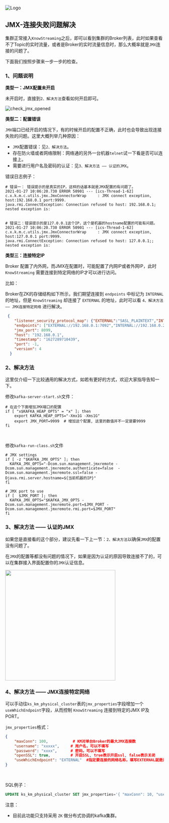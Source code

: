 

![Logo](https://user-images.githubusercontent.com/71620349/185368586-aed82d30-1534-453d-86ff-ecfa9d0f35bd.png)

## JMX-连接失败问题解决

集群正常接入`KnowStreaming`之后，即可以看到集群的Broker列表，此时如果查看不了Topic的实时流量，或者是Broker的实时流量信息时，那么大概率就是`JMX`连接的问题了。

下面我们按照步骤来一步一步的检查。

### 1、问题说明

**类型一：JMX配置未开启**

未开启时，直接到`2、解决方法`查看如何开启即可。

![check_jmx_opened](http://img-ys011.didistatic.com/static/dc2img/do1_dRX6UHE2IUSHqsN95DGb)


**类型二：配置错误**

`JMX`端口已经开启的情况下，有的时候开启的配置不正确，此时也会导致出现连接失败的问题。这里大概列举几种原因：

- `JMX`配置错误：见`2、解决方法`。
- 存在防火墙或者网络限制：网络通的另外一台机器`telnet`试一下看是否可以连接上。
- 需要进行用户名及密码的认证：见`3、解决方法 —— 认证的JMX`。


错误日志例子：
```
# 错误一： 错误提示的是真实的IP，这样的话基本就是JMX配置的有问题了。
2021-01-27 10:06:20.730 ERROR 50901 --- [ics-Thread-1-62] c.x.k.m.c.utils.jmx.JmxConnectorWrap     : JMX connect exception, host:192.168.0.1 port:9999.
java.rmi.ConnectException: Connection refused to host: 192.168.0.1; nested exception is: 


# 错误二：错误提示的是127.0.0.1这个IP，这个是机器的hostname配置的可能有问题。
2021-01-27 10:06:20.730 ERROR 50901 --- [ics-Thread-1-62] c.x.k.m.c.utils.jmx.JmxConnectorWrap     : JMX connect exception, host:127.0.0.1 port:9999.
java.rmi.ConnectException: Connection refused to host: 127.0.0.1;; nested exception is: 
```

**类型三：连接特定IP**

Broker 配置了内外网，而JMX在配置时，可能配置了内网IP或者外网IP，此时 `KnowStreaming` 需要连接到特定网络的IP才可以进行访问。

比如：

Broker在ZK的存储结构如下所示，我们期望连接到 `endpoints` 中标记为 `INTERNAL` 的地址，但是 `KnowStreaming` 却连接了 `EXTERNAL` 的地址，此时可以看 `4、解决方法 —— JMX连接特定网络` 进行解决。

```json
 {
  	"listener_security_protocol_map": {"EXTERNAL":"SASL_PLAINTEXT","INTERNAL":"SASL_PLAINTEXT"},
  	"endpoints": ["EXTERNAL://192.168.0.1:7092","INTERNAL://192.168.0.2:7093"],
  	"jmx_port": 8099,
  	"host": "192.168.0.1",
  	"timestamp": "1627289710439",
  	"port": -1,
    "version": 4
  }
```

### 2、解决方法

这里仅介绍一下比较通用的解决方式，如若有更好的方式，欢迎大家指导告知一下。

修改`kafka-server-start.sh`文件：
```
# 在这个下面增加JMX端口的配置
if [ "x$KAFKA_HEAP_OPTS" = "x" ]; then
    export KAFKA_HEAP_OPTS="-Xmx1G -Xms1G"
    export JMX_PORT=9999  # 增加这个配置, 这里的数值并不一定是要9999
fi
```

&nbsp;

修改`kafka-run-class.sh`文件
```
# JMX settings
if [ -z "$KAFKA_JMX_OPTS" ]; then
  KAFKA_JMX_OPTS="-Dcom.sun.management.jmxremote -Dcom.sun.management.jmxremote.authenticate=false  -Dcom.sun.management.jmxremote.ssl=false -Djava.rmi.server.hostname=${当前机器的IP}"
fi

# JMX port to use
if [  $JMX_PORT ]; then
  KAFKA_JMX_OPTS="$KAFKA_JMX_OPTS -Dcom.sun.management.jmxremote.port=$JMX_PORT -Dcom.sun.management.jmxremote.rmi.port=$JMX_PORT"
fi
```


### 3、解决方法 —— 认证的JMX

如果您是直接看的这个部分，建议先看一下上一节：`2、解决方法`以确保`JMX`的配置没有问题了。

在`JMX`的配置等都没有问题的情况下，如果是因为认证的原因导致连接不了的，可以在集群接入界面配置你的`JMX`认证信息。

<img src='http://img-ys011.didistatic.com/static/dc2img/do1_EUU352qMEX1Jdp7pxizp' width=350>



### 4、解决方法 —— JMX连接特定网络

可以手动往`ks_km_physical_cluster`表的`jmx_properties`字段增加一个`useWhichEndpoint`字段，从而控制 `KnowStreaming` 连接到特定的JMX IP及PORT。

`jmx_properties`格式：
```json
{
    "maxConn": 100,           # KM对单台Broker的最大JMX连接数
    "username": "xxxxx",     # 用户名，可以不填写
    "password": "xxxx",      # 密码，可以不填写
    "openSSL": true,         # 开启SSL, true表示开启ssl, false表示关闭
    "useWhichEndpoint": "EXTERNAL"  #指定要连接的网络名称，填写EXTERNAL就是连接endpoints里面的EXTERNAL地址
}
```

&nbsp;

SQL例子：
```sql
UPDATE ks_km_physical_cluster SET jmx_properties='{ "maxConn": 10, "username": "xxxxx", "password": "xxxx", "openSSL": false , "useWhichEndpoint": "xxx"}' where id={xxx};
```

注意：

+ 目前此功能只支持采用 `ZK` 做分布式协调的kafka集群。

  